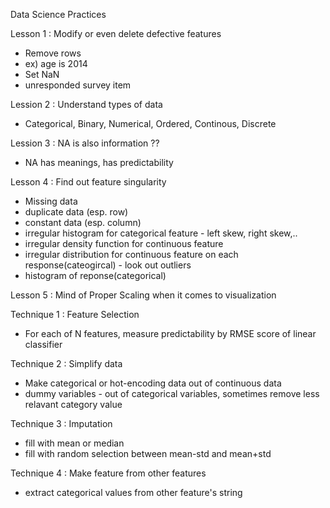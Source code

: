 Data Science Practices

Lesson 1 : Modify or even delete defective features

* Remove rows
 * ex) age is 2014
* Set NaN
 * unresponded survey item

Lession 2 : Understand types of data

* Categorical, Binary, Numerical, Ordered, Continous, Discrete


Lession 3 : NA is also information ??

* NA has meanings, has predictability

Lesson 4 : Find out feature singularity

* Missing data
* duplicate data (esp. row)
* constant data (esp. column)
* irregular histogram for categorical feature - left skew, right skew,..
* irregular density function for continuous feature
* irregular distribution for continuous feature on each response(cateogircal) - look out outliers
* histogram of reponse(categorical)

Lesson 5 : Mind of Proper Scaling when it comes to visualization

Technique 1 : Feature Selection

* For each of N features, measure predictability by RMSE score of linear classifier

Technique 2 : Simplify data

* Make categorical or hot-encoding data out of continuous data
* dummy variables - out of categorical variables, sometimes remove less relavant category value

Technique 3 : Imputation

* fill with mean or median
* fill with random selection between mean-std and mean+std

Technique 4 : Make feature from other features

* extract categorical values from other feature's string




